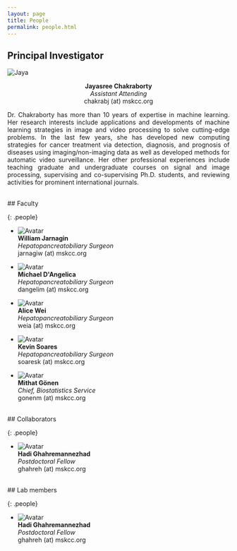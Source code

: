 ```yaml
---
layout: page
title: People
permalink: people.html
---
```



## Principal Investigator

<div class="pi-container">
  <div class="pi-card">
    <div class="pi-frame">
      <img src="img/jaya.png" alt="Jaya">
      <p align="center">
      <strong>Jayasree Chakraborty</strong> <br/>
        <em>Assistant Attending</em> <br/>
        chakrabj (at) mskcc.org
      </p>
    </div>
      <div class="pi-info">
          <p align="justify">
        Dr. Chakraborty has more than 10 years of expertise in machine learning. Her research interests include applications and developments of machine learning strategies in image and video processing to solve cutting-edge problems. In the last few years, she has developed new computing strategies for cancer treatment via detection, diagnosis, and prognosis of diseases using imaging/non-imaging data as well as developed methods for automatic video surveillance. Her other professional experiences include teaching graduate and undergraduate courses on signal and image processing, supervising and co-supervising Ph.D. students, and reviewing activities for prominent international journals.
          </p>
      </div>
  </div>
</div>

<br/>
## Faculty

{: .people}
- ![Avatar](/img/jarnagin-william.jpg) <br/>
  **William Jarnagin** <br/>
  *Hepatopancreatobiliary Surgeon* <br/>
  jarnagiw (at) mskcc.org

- ![Avatar](/img/d-angelica-michael.jpg) <br/>
  **Michael D'Angelica** <br/>
  *Hepatopancreatobiliary Surgeon* <br/>
  dangelim (at) mskcc.org

- ![Avatar](/img/alice.jpg) <br/>
  **Alice Wei** <br/>
  *Hepatopancreatobiliary Surgeon* <br/>
  weia (at) mskcc.org

- ![Avatar](/img/soarses.jpg) <br/>
  **Kevin Soares** <br/>
  *Hepatopancreatobiliary Surgeon* <br/>
  soaresk (at) mskcc.org

- ![Avatar](/img/gonen.jpg) <br/>
  **Mithat Gönen** <br/>
  *Chief, Biostatistics Service* <br/>
  gonenm (at) mskcc.org



<br/>
## Collaborators

{: .people}
- ![Avatar](/img/hadi.png) <br/>
  **Hadi Ghahremannezhad** <br/>
  *Postdoctoral Fellow* <br/>
  ghahreh (at) mskcc.org


<br/>
## Lab members

{: .people}
- ![Avatar](/img/hadi.png) <br/>
  **Hadi Ghahremannezhad** <br/>
  *Postdoctoral Fellow* <br/>
  ghahreh (at) mskcc.org







